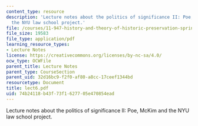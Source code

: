 ```yaml
---
content_type: resource
description: 'Lecture notes about the politics of significance II: Poe, McKim and
  the NYU law school project.'
file: /courses/11-947-history-and-theory-of-historic-preservation-spring-2007/74b24118b43f73f1627705e470854ead_lect6.pdf
file_size: 19583
file_type: application/pdf
learning_resource_types:
- Lecture Notes
license: https://creativecommons.org/licenses/by-nc-sa/4.0/
ocw_type: OCWFile
parent_title: Lecture Notes
parent_type: CourseSection
parent_uid: 32d16bc9-f2f0-af80-a8cc-17ceef1344bd
resourcetype: Document
title: lect6.pdf
uid: 74b24118-b43f-73f1-6277-05e470854ead
---
```

Lecture notes about the politics of significance II: Poe, McKim and the NYU law school project.